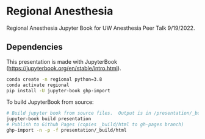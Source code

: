 # Regional Anesthesia

Regional Anesthesia Jupyter Book for UW Anesthesia Peer Talk 9/19/2022.

## Dependencies

This presentation is made with JupyterBook (<https://jupyterbook.org/en/stable/intro.html>).

```sh
conda create -n regional python=3.8
conda activate regional
pip install -U jupyter-book ghp-import
```

To build JupyterBook from source:

```sh
# Build jupyter book from source files.  Output is in /presentation/_build
jupyter-book build presentation
# Publish to Github Pages (copies _build/html to gh-pages branch)
ghp-import -n -p -f presentation/_build/html
```
